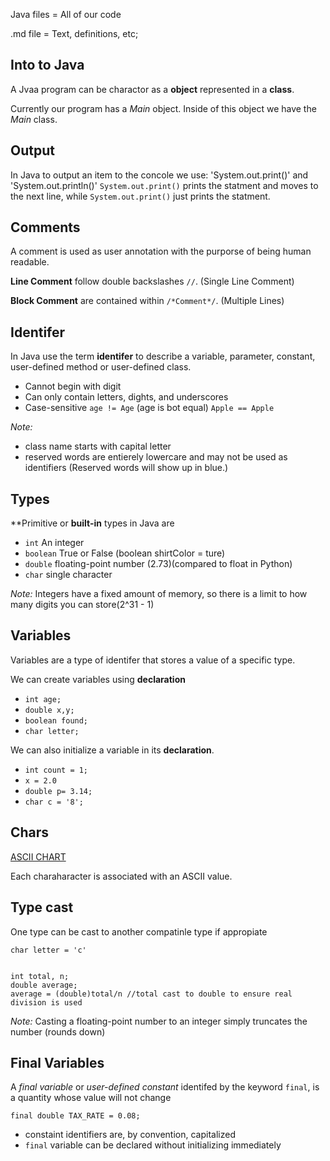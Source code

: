 Java files = All of our code

.md file = Text, definitions, etc;
## Into to Java 
A Jvaa program can be charactor as a **object** represented in a **class**.

Currently our program has a *Main* object. Inside of this object we have the *Main* class.

## Output
In Java to output an item to the concole we use: 'System.out.print()' and 'System.out.println()' 
`System.out.print()` prints the statment and moves to the next line, while `System.out.print()` just prints the statment.

## Comments 
A comment is used as user annotation with the purporse of being human readable.

**Line Comment** follow double backslashes `//`. (Single Line Comment)

**Block Comment** are contained within `/*Comment*/`. (Multiple Lines)

## Identifer 

In Java use the term **identifer** to describe a variable, parameter, constant, user-defined method or user-defined class.

- Cannot begin with digit 
- Can only contain letters, dights, and underscores
- Case-sensitive `age != Age` (age is bot equal) `Apple == Apple`

*Note:*

- class name starts with capital letter
- reserved words are entierely lowercare and may not be used as identifiers (Reserved words will show up in blue.)

## Types 
**Primitive or **built-in** types in Java are 

- `int` An integer 
- `boolean` True or False (boolean shirtColor = ture)
- `double` floating-point number (2.73)(compared to float in Python)
- `char` single character

*Note:*  Integers have a fixed amount of memory, so there is a limit to how many digits you can store(2^31 - 1)

## Variables
Variables are a type of identifer that stores a value of a specific type.

We can create variables using **declaration** 
- `int age;`
- `double x,y;`
- `boolean found;`
- `char letter;`

We can also initialize a variable in its **declaration**.
- `int count = 1;`
- `x = 2.0`
- `double p= 3.14;`
- `char c = '8';`

## Chars
[ASCII CHART](https://docs.google.com/document/d/1oubLTqAHmdkadtjbR8xxREG7auvuUqiQ/edit)

Each charaharacter is associated with an ASCII value.

## Type cast 

One type can be cast to another compatinle type if appropiate

`char letter = 'c'`
```

int total, n;
double average;
average = (double)total/n //total cast to double to ensure real division is used
```

*Note:* Casting a floating-point number to an integer simply truncates the number (rounds down)

## Final Variables
A *final variable* or *user-defined constant* identifed by the keyword `final`, is a quantity whose value will not change

`final double TAX_RATE = 0.08;`

- constaint identifiers are, by convention, capitalized
- `final` variable can be declared without initializing immediately